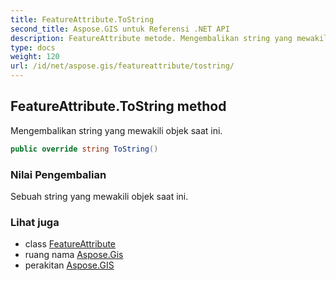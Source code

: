 ```yaml
---
title: FeatureAttribute.ToString
second_title: Aspose.GIS untuk Referensi .NET API
description: FeatureAttribute metode. Mengembalikan string yang mewakili objek saat ini.
type: docs
weight: 120
url: /id/net/aspose.gis/featureattribute/tostring/
---
```

## FeatureAttribute.ToString method

Mengembalikan string yang mewakili objek saat ini.

```csharp
public override string ToString()
```

### Nilai Pengembalian

Sebuah string yang mewakili objek saat ini.

### Lihat juga

* class [FeatureAttribute](../)
* ruang nama [Aspose.Gis](../../featureattribute/)
* perakitan [Aspose.GIS](../../../)


